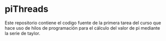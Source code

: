 # piThreads

Este repositorio contiene el codigo fuente de la primera tarea del curso que hace uso de hilos de programación para el cálculo del valor de pi mediante la serie de taylor.
